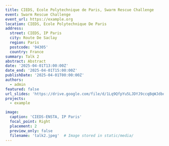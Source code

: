 ```yaml
---
title: CIEDS, Ecole Polytechnique de Paris, Swarm Rescue Challenge
event: Swarm Rescue Challenge
event_url: https://example.org
location: CIEDS, Ecole Polytechnique De Paris
address:
  street: CIEDS, IP Paris
  city: Route De Saclay
  region: Paris
  postcode: '94305'
  country: France
summary: Talk 2
abstract: Abstract
date: '2025-04-01T13:00:00Z'
date_end: '2025-04-01T15:00:00Z'
publishDate: '2025-04-01T00:00:00Z'
authors:
  - admin
featured: false
url_slides: 'https://drive.google.com/file/d/1Lq9QfpYu5LJDYJ9ccqBqWJdbddBZNy6N/view?usp=sharing'
projects:
  - example

image:
  caption: 'CIEDS-ENSTA, IP Paris'
  focal_point: Right
  placement: 2
  preview_only: false
  filename: 'talk2.jpeg'  # Image stored in static/media/
---
```

